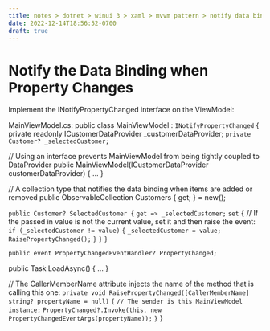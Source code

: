 ```yaml
---
title: notes > dotnet > winui 3 > xaml > mvvm pattern > notify data binding when property changes
date: 2022-12-14T18:56:52-0700
draft: true
---
```

# Notify the Data Binding when Property Changes
Implement the INotifyPropertyChanged interface on the ViewModel:

MainViewModel.cs:
public class MainViewModel : `INotifyPropertyChanged`
{
private readonly ICustomerDataProvider _customerDataProvider;
`private Customer? _selectedCustomer;`

// Using an interface prevents MainViewModel from being tightly coupled to DataProvider
public MainViewModel(ICustomerDataProvider customerDataProvider) { … }

// A collection type that notifies the data binding when items are added or removed
public ObservableCollection<Customer> Customers { get; } = new();

`public Customer? SelectedCustomer {`
`get => _selectedCustomer;`
`set`
`{`
// If the passed in value is not the current value, set it and then raise the event:
`if (_selectedCustomer != value)`
`{`
`_selectedCustomer = value;`
`RaisePropertyChanged();`
`}`
`}`
`}`

`public event PropertyChangedEventHandler? PropertyChanged;`

public Task LoadAsync() { … }

// The CallerMemberName attribute injects the name of the method that is calling this one:
`private void RaisePropertyChanged([CallerMemberName] string? propertyName = null)`
`{`
`// The sender is this MainViewModel instance;`
`PropertyChanged?.Invoke(this, new PropertyChangedEventArgs(propertyName));`
`}`
}
